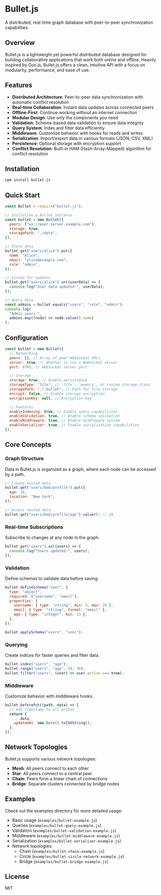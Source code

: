 # Bullet.js

A distributed, real-time graph database with peer-to-peer synchronization capabilities.

## Overview

Bullet.js is a lightweight yet powerful distributed database designed for building collaborative applications that work both online and offline. Heavily inspired by Gun.js, Bullet.js offers a clean, intuitive API with a focus on modularity, performance, and ease of use.

## Features

- **Distributed Architecture**: Peer-to-peer data synchronization with automatic conflict resolution
- **Real-time Collaboration**: Instant data updates across connected peers
- **Offline-First**: Continue working without an internet connection
- **Modular Design**: Use only the components you need
- **Validation**: Schema-based data validation to ensure data integrity
- **Query System**: Index and filter data efficiently
- **Middleware**: Customize behavior with hooks for reads and writes
- **Serialization**: Import/export data in various formats (JSON, CSV, XML)
- **Persistence**: Optional storage with encryption support
- **Conflict Resolution**: Built-in HAM (Hash-Array-Mapped) algorithm for conflict resolution

## Installation

```bash
npm install bullet-js
```

## Quick Start

```javascript
const Bullet = require("bullet-js");

// Initialize a Bullet instance
const bullet = new Bullet({
  peers: ["ws://peer-server.example.com"],
  storage: true,
  storagePath: "./data",
});

// Store data
bullet.get("users/alice").put({
  name: "Alice",
  email: "alice@example.com",
  role: "admin",
});

// Listen for updates
bullet.get("users/alice").on((userData) => {
  console.log("User data updated:", userData);
});

// Query data
const admins = bullet.equals("users", "role", "admin");
console.log(
  "Admin users:",
  admins.map((node) => node.value().name)
);
```

## Configuration

```javascript
const bullet = new Bullet({
  // Networking
  peers: [], // Array of peer WebSocket URLs
  server: true, // Whether to run a WebSocket server
  port: 8765, // WebSocket server port

  // Storage
  storage: true, // Enable persistence
  storageType: "file", // 'file', 'memory', or custom storage class
  storagePath: "./.bullet", // Path for file storage
  encrypt: false, // Enable storage encryption
  encryptionKey: null, // Encryption key

  // Features
  enableIndexing: true, // Enable query capabilities
  enableValidation: true, // Enable schema validation
  enableMiddleware: true, // Enable middleware system
  enableSerializer: true, // Enable serialization capabilities
});
```

## Core Concepts

### Graph Structure

Data in Bullet.js is organized as a graph, where each node can be accessed by a path.

```javascript
// Create nested data
bullet.get("users/bob/profile").put({
  age: 28,
  location: "New York",
});

// Access nested data
bullet.get("users/bob/profile/age").value(); // 28
```

### Real-time Subscriptions

Subscribe to changes at any node in the graph.

```javascript
bullet.get("users").on((users) => {
  console.log("Users updated:", users);
});
```

### Validation

Define schemas to validate data before saving.

```javascript
bullet.defineSchema("user", {
  type: "object",
  required: ["username", "email"],
  properties: {
    username: { type: "string", min: 3, max: 20 },
    email: { type: "string", format: "email" },
    age: { type: "integer", min: 13 },
  },
});

bullet.applySchema("users", "user");
```

### Querying

Create indices for faster queries and filter data.

```javascript
bullet.index("users", "age");
bullet.range("users", "age", 20, 30);
bullet.filter("users", (user) => user.active === true);
```

### Middleware

Customize behavior with middleware hooks.

```javascript
bullet.beforePut((path, data) => {
  // Add timestamp to all writes
  return {
    ...data,
    updatedAt: new Date().toISOString(),
  };
});
```

## Network Topologies

Bullet.js supports various network topologies:

- **Mesh**: All peers connect to each other
- **Star**: All peers connect to a central peer
- **Chain**: Peers form a linear chain of connections
- **Bridge**: Separate clusters connected by bridge nodes

## Examples

Check out the examples directory for more detailed usage:

- Basic usage (`examples/bullet-example.js`)
- Queries (`examples/bullet-query-example.js`)
- Validation (`examples/bullet-validation-example.js`)
- Middleware (`examples/bullet-middleware-example.js`)
- Serialization (`examples/bullet-serializer-example.js`)
- Network topologies:
  - Chain (`examples/bullet-chain-example.js`)
  - Circle (`examples/bullet-circle-network-example.js`)
  - Bridge (`examples/bullet-bridge-example.js`)

## License

MIT
